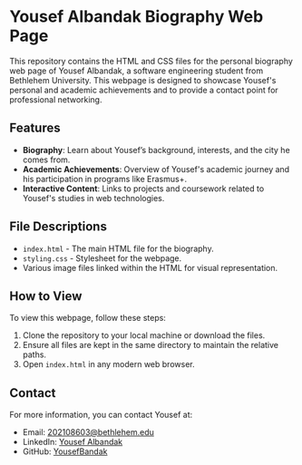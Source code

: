 # Yousef Albandak Biography Web Page

This repository contains the HTML and CSS files for the personal biography web page of Yousef Albandak, a software engineering student from Bethlehem University. This webpage is designed to showcase Yousef's personal and academic achievements and to provide a contact point for professional networking.

## Features

- **Biography**: Learn about Yousef’s background, interests, and the city he comes from.
- **Academic Achievements**: Overview of Yousef's academic journey and his participation in programs like Erasmus+.
- **Interactive Content**: Links to projects and coursework related to Yousef's studies in web technologies.

## File Descriptions

- `index.html` - The main HTML file for the biography.
- `styling.css` - Stylesheet for the webpage.
- Various image files linked within the HTML for visual representation.

## How to View

To view this webpage, follow these steps:

1. Clone the repository to your local machine or download the files.
2. Ensure all files are kept in the same directory to maintain the relative paths.
3. Open `index.html` in any modern web browser.

## Contact

For more information, you can contact Yousef at:
- Email: [202108603@bethlehem.edu](mailto:202108603@bethlehem.edu)
- LinkedIn: [Yousef Albandak](https://www.linkedin.com/in/yousef-albandak-4955932a7/)
- GitHub: [YousefBandak](https://github.com/YousefBandak)

